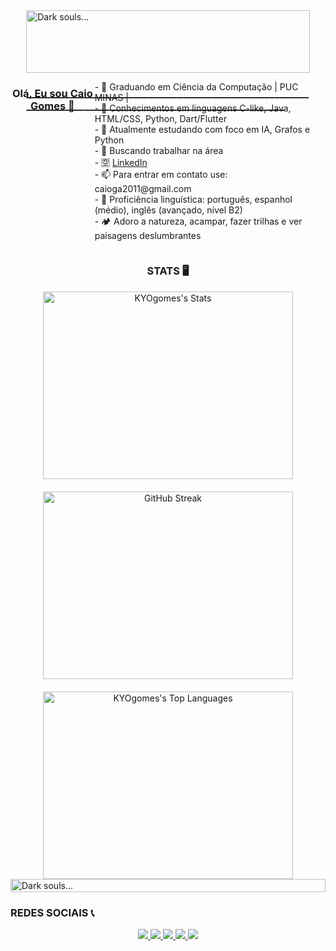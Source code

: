 <div style="display: flex; justify-content: center;">
  <div style="width: 90%;">
    <img src="https://github.com/KYOgomes/AEDS2/blob/main/gifBerserkPixel.gif" alt="Dark souls..." style="width: 100%;">
    <h3>_______________________________________________________________________________________________________________</h3>
  </div>
</div>

<div style="display: flex; justify-content: center;">
  <div align="center">
    <h3>Olá, Eu sou Caio Gomes 👋</h3>
  </div>
  <p>
    - 🔭 Graduando em Ciência da Computação | PUC MINAS |<br>
    - 🌱 Conhecimentos em linguagens C-like, Java, HTML/CSS, Python, Dart/Flutter<br>
    - 🔎 Atualmente estudando com foco em IA, Grafos e Python<br>
    - 👯 Buscando trabalhar na área<br>
    - 🈳 <a href="https://www.linkedin.com/in/caio-gomes-393687299/">LinkedIn</a><br>
    - 📫 Para entrar em contato use: caioga2011@gmail.com<br>
    - 📕 Proficiência linguística: português, espanhol (médio), inglês (avançado, nível B2)<br>
    - 🏕️ Adoro a natureza, acampar, fazer trilhas e ver paisagens deslumbrantes<br>
  </p>
</div>

<div align="center">
  <h3>STATS 🖥️</h3>
  <div style="display: flex; justify-content: center; align-items: center; flex-direction: column;">
    <div style="margin-bottom: 20px;">
      <img src="https://github-readme-stats.vercel.app/api?username=KYOgomes&theme=gotham&show_icons=true&hide_border=false&count_private=true" 
           alt="KYOgomes's Stats" 
           style="width: 400px; height: 300px;">
    </div>
    <div style="margin-bottom: 20px;">
      <img src="https://streak-stats.demolab.com?user=KYOgomes&theme=rose&locale=pt_BR" 
           alt="GitHub Streak" 
           style="width: 400px; height: 300px;">
    </div>
    <div>
      <img src="https://github-readme-stats.vercel.app/api/top-langs/?username=KYOgomes&theme=gotham&show_icons=true&hide_border=false&layout=compact" 
           alt="KYOgomes's Top Languages" 
           style="width: 400px; height: 300px;">
    </div>
  </div>
</div>

<div style="display: flex; justify-content: center;">
  <div style="width: 100%;">
    <img src="https://github.com/KYOgomes/AEDS2/blob/main/gifDarksouls.gif" alt="Dark souls..." style="width: 100%;">
  </div>
</div>

### REDES SOCIAIS 📞
<div align="center"> 
  <a href="https://www.youtube.com/channel/UCO0J-MmyIBlgt-lPxfNqYrA/featured" target="_blank">
    <img src="https://img.shields.io/badge/YouTube-FF0000?style=for-the-badge&logo=youtube&logoColor=white">
  </a>
  <a href="https://instagram.com/caiooooo.gomes?igshid=YmMyMTA2M2Y=" target="_blank">
    <img src="https://img.shields.io/badge/-Instagram-%23E4405F?style=for-the-badge&logo=instagram&logoColor=white">
  </a>
  <a href="https://www.twitch.tv/caiogalo9" target="_blank">
    <img src="https://img.shields.io/badge/Twitch-9146FF?style=for-the-badge&logo=twitch&logoColor=white">
  </a>
  <a href="mailto:caioga2011@gmail.com">
    <img src="https://img.shields.io/badge/-Gmail-%23333?style=for-the-badge&logo=gmail&logoColor=white">
  </a>
  <a href="https://www.linkedin.com/in/caio-gomes-393687299" target="_blank">
    <img src="https://img.shields.io/badge/-LinkedIn-%230077B5?style=for-the-badge&logo=linkedin&logoColor=white">
  </a>   
</div>
